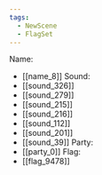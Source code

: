 ```yaml
---
tags:
  - NewScene
  - FlagSet
---
```

Name:
- [[name_8]]
Sound:
- [[sound_326]]
- [[sound_279]]
- [[sound_215]]
- [[sound_216]]
- [[sound_112]]
- [[sound_201]]
- [[sound_39]]
Party:
- [[party_0]]
Flag:
- [[flag_9478]]
